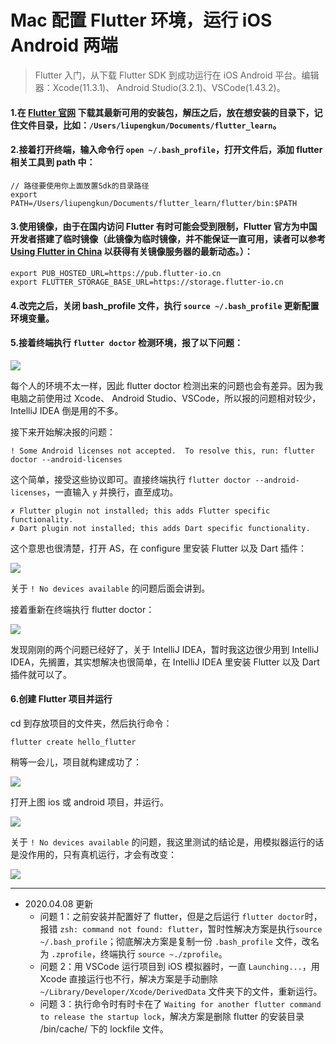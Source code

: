 # Mac 配置 Flutter 环境，运行 iOS Android 两端

> Flutter 入门，从下载 Flutter SDK 到成功运行在 iOS Android 平台。编辑器：Xcode(11.3.1)、 Android Studio(3.2.1)、VSCode(1.43.2)。

#### 1.在 [Flutter 官网](https://flutter.dev/docs/development/tools/sdk/releases?tab=macos#macos) 下载其最新可用的安装包，解压之后，放在想安装的目录下，记住文件目录，比如：`/Users/liupengkun/Documents/flutter_learn`。

#### 2.接着打开终端，输入命令行 `open ~/.bash_profile`，打开文件后，添加 flutter 相关工具到 path 中：

```
// 路径要使用你上面放置Sdk的目录路径
export PATH=/Users/liupengkun/Documents/flutter_learn/flutter/bin:$PATH
```

#### 3.使用镜像，由于在国内访问 Flutter 有时可能会受到限制，Flutter 官方为中国开发者搭建了临时镜像（此镜像为临时镜像，并不能保证一直可用，读者可以参考 [Using Flutter in China](https://flutter.io/community/china) 以获得有关镜像服务器的最新动态。）：

```
export PUB_HOSTED_URL=https://pub.flutter-io.cn
export FLUTTER_STORAGE_BASE_URL=https://storage.flutter-io.cn
```

#### 4.改完之后，关闭 bash_profile 文件，执行 `source ~/.bash_profile` 更新配置环境变量。

#### 5.接着终端执行 `flutter doctor` 检测环境，报了以下问题：

![](https://github.com/liuzhongning/Articles/blob/master/resources/Flutter/flutter_01.jpg)

每个人的环境不太一样，因此 flutter doctor 检测出来的问题也会有差异。因为我电脑之前使用过 Xcode、 Android Studio、VSCode，所以报的问题相对较少，IntelliJ IDEA 倒是用的不多。

接下来开始解决报的问题：

```
! Some Android licenses not accepted.  To resolve this, run: flutter doctor --android-licenses

```

这个简单，接受这些协议即可。直接终端执行 `flutter doctor --android-licenses`，一直输入 `y` 并换行，直至成功。

```
✗ Flutter plugin not installed; this adds Flutter specific functionality.
✗ Dart plugin not installed; this adds Dart specific functionality.
```

这个意思也很清楚，打开 AS，在 configure 里安装 Flutter 以及 Dart 插件：

![](https://github.com/liuzhongning/Articles/blob/master/resources/Flutter/flutter_02.jpg)

关于 `! No devices available` 的问题后面会讲到。

接着重新在终端执行 flutter doctor：

![](https://github.com/liuzhongning/Articles/blob/master/resources/Flutter/flutter_03.jpg)

发现刚刚的两个问题已经好了，关于 IntelliJ IDEA，暂时我这边很少用到 IntelliJ IDEA，先搁置，其实想解决也很简单，在 IntelliJ IDEA 里安装 Flutter 以及 Dart 插件就可以了。

#### 6.创建 Flutter 项目并运行

cd 到存放项目的文件夹，然后执行命令：

```
flutter create hello_flutter
```

稍等一会儿，项目就构建成功了：

![](https://github.com/liuzhongning/Articles/blob/master/resources/Flutter/flutter_04.jpg)

打开上图 ios 或 android 项目，并运行。

![](https://github.com/liuzhongning/Articles/blob/master/resources/Flutter/flutter_05.jpg)


关于 `! No devices available` 的问题，我这里测试的结论是，用模拟器运行的话是没作用的，只有真机运行，才会有改变：

![](https://github.com/liuzhongning/Articles/blob/master/resources/Flutter/flutter_06.jpg)

---


- 2020.04.08 更新
	- 问题 1：之前安装并配置好了 flutter，但是之后运行 `flutter doctor`时，报错 `zsh: command not found: flutter`，暂时性解决方案是执行`source ~/.bash_profile`；彻底解决方案是复制一份 `.bash_profile` 文件，改名为 `.zprofile`，终端执行 `source ~./zprofile`。
	- 问题 2：用 VSCode 运行项目到 iOS 模拟器时，一直 `Launching...`，用 Xcode 直接运行也不行，解决方案是手动删除 `~/Library/Developer/Xcode/DerivedData` 文件夹下的文件，重新运行。
	- 问题 3：执行命令时有时卡在了 `Waiting for another flutter command to release the startup lock`，解决方案是删除 flutter 的安装目录 /bin/cache/ 下的 lockfile 文件。